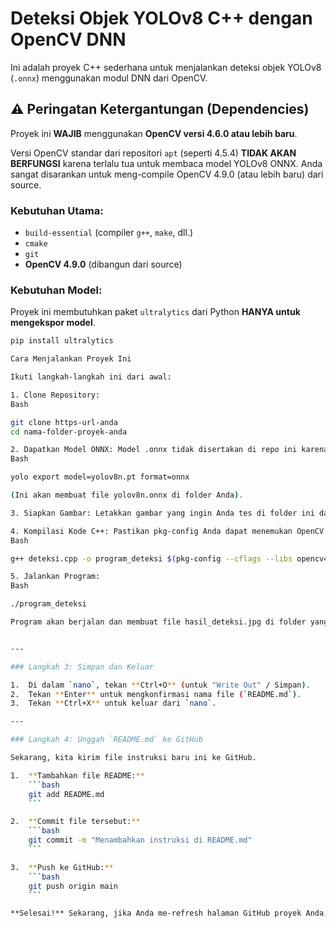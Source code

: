 # Deteksi Objek YOLOv8 C++ dengan OpenCV DNN

Ini adalah proyek C++ sederhana untuk menjalankan deteksi objek YOLOv8 (`.onnx`) menggunakan modul DNN dari OpenCV.

## ⚠️ Peringatan Ketergantungan (Dependencies)

Proyek ini **WAJIB** menggunakan **OpenCV versi 4.6.0 atau lebih baru**. 

Versi OpenCV standar dari repositori `apt` (seperti 4.5.4) **TIDAK AKAN BERFUNGSI** karena terlalu tua untuk membaca model YOLOv8 ONNX. Anda sangat disarankan untuk meng-compile OpenCV 4.9.0 (atau lebih baru) dari source.

### Kebutuhan Utama:
* `build-essential` (compiler `g++`, `make`, dll.)
* `cmake`
* `git`
* **OpenCV 4.9.0** (dibangun dari source)

### Kebutuhan Model:
Proyek ini membutuhkan paket `ultralytics` dari Python **HANYA untuk mengekspor model**.
```bash
pip install ultralytics

Cara Menjalankan Proyek Ini

Ikuti langkah-langkah ini dari awal:

1. Clone Repository:
Bash

git clone https-url-anda
cd nama-folder-proyek-anda

2. Dapatkan Model ONNX: Model .onnx tidak disertakan di repo ini karena ukurannya besar. Anda harus membuatnya sendiri menggunakan perintah yolo:
Bash

yolo export model=yolov8n.pt format=onnx

(Ini akan membuat file yolov8n.onnx di folder Anda).

3. Siapkan Gambar: Letakkan gambar yang ingin Anda tes di folder ini dan beri nama gambar.jpg.

4. Kompilasi Kode C++: Pastikan pkg-config Anda dapat menemukan OpenCV 4.9.0. (Anda mungkin perlu menjalankan export PKG_CONFIG_PATH=/usr/local/lib/pkgconfig:$PKG_CONFIG_PATH terlebih dahulu).
Bash

g++ deteksi.cpp -o program_deteksi $(pkg-config --cflags --libs opencv4)

5. Jalankan Program:
Bash

./program_deteksi

Program akan berjalan dan membuat file hasil_deteksi.jpg di folder yang sama.


---

### Langkah 3: Simpan dan Keluar

1.  Di dalam `nano`, tekan **Ctrl+O** (untuk "Write Out" / Simpan).
2.  Tekan **Enter** untuk mengkonfirmasi nama file (`README.md`).
3.  Tekan **Ctrl+X** untuk keluar dari `nano`.

---

### Langkah 4: Unggah `README.md` ke GitHub

Sekarang, kita kirim file instruksi baru ini ke GitHub.

1.  **Tambahkan file README:**
    ```bash
    git add README.md
    ```

2.  **Commit file tersebut:**
    ```bash
    git commit -m "Menambahkan instruksi di README.md"
    ```

3.  **Push ke GitHub:**
    ```bash
    git push origin main
    ```

**Selesai!** Sekarang, jika Anda me-refresh halaman GitHub proyek Anda, Anda akan me
